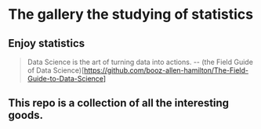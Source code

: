 # The gallery the studying of statistics

## Enjoy statistics 

> Data Science is the art of turning data into actions.
-- (the Field Guide of Data Science)[https://github.com/booz-allen-hamilton/The-Field-Guide-to-Data-Science]

## This repo is a collection of all the interesting goods.
